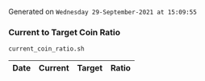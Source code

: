 Generated on `Wednesday 29-September-2021 at 15:09:55`

### Current to Target Coin Ratio
`current_coin_ratio.sh`

Date|Current|Target|Ratio
---|---|---|---
